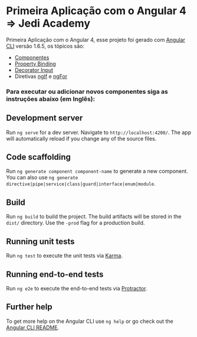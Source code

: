 # Primeira Aplicação com o Angular 4  => Jedi Academy

Primeira Aplicação com o Angular 4, esse projeto foi gerado com [Angular CLI](https://github.com/angular/angular-cli) versão 1.6.5, os tópicos são:

* [Componentes](https://github.com/robsonoduarte/learn-angularjs/tree/master/construindo-aplicacoes-web-com-o-novo-angular-4/jedi-academy/src/app/header)
* [Property Binding](https://github.com/robsonoduarte/learn-angularjs/tree/master/construindo-aplicacoes-web-com-o-novo-angular-4/jedi-academy/src/app/student)
* [Decorator Input](https://github.com/robsonoduarte/learn-angularjs/tree/master/construindo-aplicacoes-web-com-o-novo-angular-4/jedi-academy/src/app/student)
* Diretivas [ngIf](https://github.com/robsonoduarte/learn-angularjs/blob/master/construindo-aplicacoes-web-com-o-novo-angular-4/jedi-academy/src/app/student/student.component.html) e [ngFor](https://github.com/robsonoduarte/learn-angularjs/blob/master/construindo-aplicacoes-web-com-o-novo-angular-4/jedi-academy/src/app/app.component.html)




### Para executar ou adicionar novos componentes siga as instruções abaixo (em Inglês):

## Development server

Run `ng serve` for a dev server. Navigate to `http://localhost:4200/`. The app will automatically reload if you change any of the source files.

## Code scaffolding

Run `ng generate component component-name` to generate a new component. You can also use `ng generate directive|pipe|service|class|guard|interface|enum|module`.

## Build

Run `ng build` to build the project. The build artifacts will be stored in the `dist/` directory. Use the `-prod` flag for a production build.

## Running unit tests

Run `ng test` to execute the unit tests via [Karma](https://karma-runner.github.io).

## Running end-to-end tests

Run `ng e2e` to execute the end-to-end tests via [Protractor](http://www.protractortest.org/).

## Further help

To get more help on the Angular CLI use `ng help` or go check out the [Angular CLI README](https://github.com/angular/angular-cli/blob/master/README.md).
